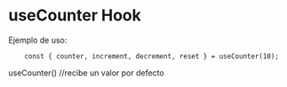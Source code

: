 # useCounter Hook

Ejemplo de uso:
```
    const { counter, increment, decrement, reset } = useCounter(10); 
```

useCounter() //recibe un valor por defecto